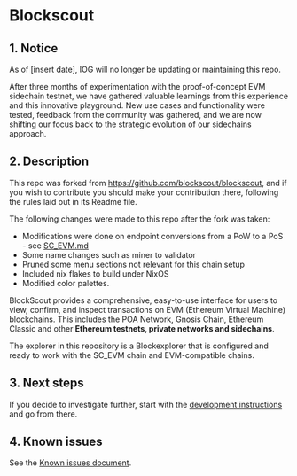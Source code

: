 # Blockscout


## 1. Notice

As of [insert date], IOG will no longer be updating or maintaining this repo.

After three months of experimentation with the proof-of-concept EVM sidechain testnet, we have gathered valuable learnings from this experience and this innovative playground. New use cases and functionality were tested, feedback from the community was gathered, and we are now shifting our focus back to the strategic evolution of our sidechains approach.

## 2. Description
This repo was forked from https://github.com/blockscout/blockscout, and if you wish to contribute you should make your contribution there, following the rules laid out in its Readme file.   
  
The following changes were made to this repo after the fork was taken:  
- Modifications were done on endpoint conversions from a PoW to a PoS - see [SC_EVM.md](SC_EVM.md)  
- Some name changes such as miner to validator
- Pruned some menu sections not relevant for this chain setup
- Included nix flakes to build under NixOS
- Modified color palettes.


BlockScout provides a comprehensive, easy-to-use interface for users to view, confirm, and inspect transactions on EVM (Ethereum Virtual Machine) blockchains. This includes the POA Network, Gnosis Chain, Ethereum Classic and other **Ethereum testnets, private networks and sidechains**.

The explorer in this repository is a Blockexplorer that is configured and ready to work with the SC_EVM chain and EVM-compatible chains.

## 3. Next steps

If you decide to investigate further, start with the [development instructions](DEVELOPMENT.md) and go from there.
## 4. Known issues
See the [Known issues document](KNOWN-ISSUES.md).
